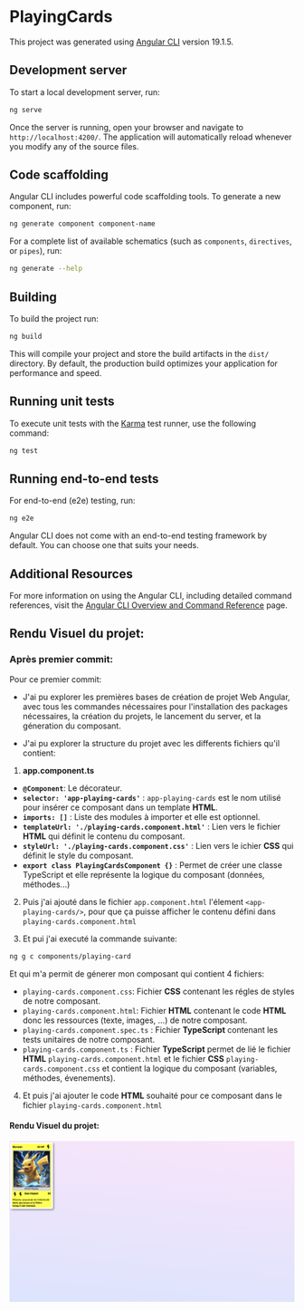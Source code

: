 # PlayingCards

This project was generated using [Angular CLI](https://github.com/angular/angular-cli) version 19.1.5.

## Development server

To start a local development server, run:

```bash
ng serve
```

Once the server is running, open your browser and navigate to `http://localhost:4200/`. The application will automatically reload whenever you modify any of the source files.

## Code scaffolding

Angular CLI includes powerful code scaffolding tools. To generate a new component, run:

```bash
ng generate component component-name
```

For a complete list of available schematics (such as `components`, `directives`, or `pipes`), run:

```bash
ng generate --help
```

## Building

To build the project run:

```bash
ng build
```

This will compile your project and store the build artifacts in the `dist/` directory. By default, the production build optimizes your application for performance and speed.

## Running unit tests

To execute unit tests with the [Karma](https://karma-runner.github.io) test runner, use the following command:

```bash
ng test
```

## Running end-to-end tests

For end-to-end (e2e) testing, run:

```bash
ng e2e
```

Angular CLI does not come with an end-to-end testing framework by default. You can choose one that suits your needs.

## Additional Resources

For more information on using the Angular CLI, including detailed command references, visit the [Angular CLI Overview and Command Reference](https://angular.dev/tools/cli) page.

## Rendu Visuel du projet:

### Après premier commit:
Pour ce premier commit:

- J'ai pu explorer les premières bases de création de projet Web Angular, avec tous les commandes nécessaires pour l'installation des packages nécessaires, la création du projets, le lancement du server, et la géneration du composant.

- J'ai pu explorer la structure du projet avec les differents fichiers qu'il contient:

1. **app.component.ts**

 - **`@Component`**: Le décorateur.
 - **`selector: 'app-playing-cards'`** : `app-playing-cards` est le nom utilisé pour insérer ce composant dans un template **HTML**.
 - **`imports: []`** : Liste des modules à importer et elle est optionnel.
 - **`templateUrl: './playing-cards.component.html'`** : Lien vers le fichier **HTML** qui définit le contenu du composant.
 - **`styleUrl: './playing-cards.component.css'`** : Lien vers le ichier **CSS** qui définit le style du composant.
 - **`export class PlayingCardsComponent {}`** : Permet de créer une classe TypeScript et elle  représente la logique du composant (données, méthodes...)

2. Puis j'ai ajouté dans le fichier `app.component.html` l'élement `<app-playing-cards/>`, pour que ça puisse afficher le contenu défini dans `playing-cards.component.html`

3. Et pui j'ai executé la commande suivante:
```bash
ng g c components/playing-card
```
Et qui m'a permit de génerer mon composant qui contient 4 fichiers:

 - `playing-cards.component.css`: Fichier **CSS** contenant les régles de styles de notre composant.
 - `playing-cards.component.html`: Fichier **HTML** contenant le code **HTML** donc les ressources (texte, images, ...) de notre composant.
 - `playing-cards.component.spec.ts` : Fichier **TypeScript** contenant les tests unitaires de notre composant.
 - `playing-cards.component.ts` : Fichier **TypeScript** permet de lié le fichier **HTML** `playing-cards.component.html` et le fichier **CSS** `playing-cards.component.css` et contient la logique du composant (variables, méthodes, évenements).


4. Et puis j'ai ajouter le code **HTML** souhaité pour ce composant dans le fichier `playing-cards.component.html`

#### Rendu Visuel du projet:

![captureEcran](./public/captureEcran.png)